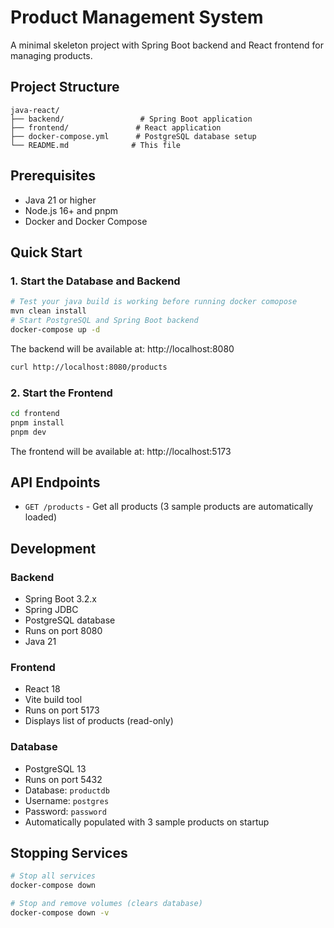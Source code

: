 # Product Management System

A minimal skeleton project with Spring Boot backend and React frontend for managing products.

## Project Structure

```
java-react/
├── backend/                 # Spring Boot application
├── frontend/               # React application
├── docker-compose.yml      # PostgreSQL database setup
└── README.md              # This file
```

## Prerequisites

- Java 21 or higher
- Node.js 16+ and pnpm
- Docker and Docker Compose

## Quick Start

### 1. Start the Database and Backend

```bash
# Test your java build is working before running docker comopose
mvn clean install
# Start PostgreSQL and Spring Boot backend
docker-compose up -d
```

The backend will be available at: http://localhost:8080

```bash
curl http://localhost:8080/products
```

### 2. Start the Frontend

```bash
cd frontend
pnpm install
pnpm dev
```

The frontend will be available at: http://localhost:5173

## API Endpoints

- `GET /products` - Get all products (3 sample products are automatically loaded)

## Development

### Backend
- Spring Boot 3.2.x
- Spring JDBC
- PostgreSQL database
- Runs on port 8080
- Java 21

### Frontend
- React 18
- Vite build tool
- Runs on port 5173
- Displays list of products (read-only)

### Database
- PostgreSQL 13
- Runs on port 5432
- Database: `productdb`
- Username: `postgres`
- Password: `password`
- Automatically populated with 3 sample products on startup

## Stopping Services

```bash
# Stop all services
docker-compose down

# Stop and remove volumes (clears database)
docker-compose down -v
```
